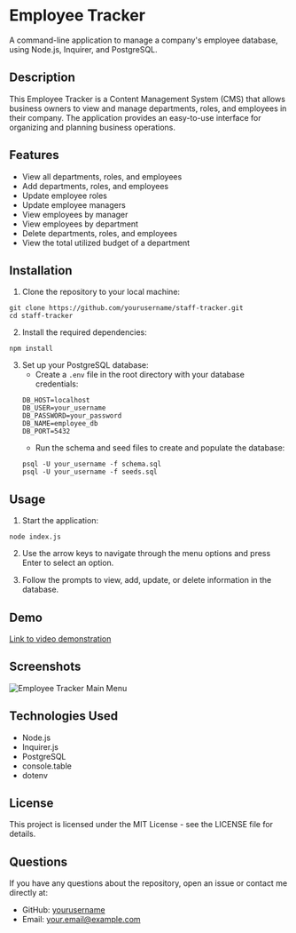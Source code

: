 # Employee Tracker

A command-line application to manage a company's employee database, using Node.js, Inquirer, and PostgreSQL.

## Description

This Employee Tracker is a Content Management System (CMS) that allows business owners to view and manage departments, roles, and employees in their company. The application provides an easy-to-use interface for organizing and planning business operations.

## Features

- View all departments, roles, and employees
- Add departments, roles, and employees
- Update employee roles
- Update employee managers
- View employees by manager
- View employees by department
- Delete departments, roles, and employees
- View the total utilized budget of a department

## Installation

1. Clone the repository to your local machine:
```
git clone https://github.com/yourusername/staff-tracker.git
cd staff-tracker
```

2. Install the required dependencies:
```
npm install
```

3. Set up your PostgreSQL database:
   - Create a `.env` file in the root directory with your database credentials:
   ```
   DB_HOST=localhost
   DB_USER=your_username
   DB_PASSWORD=your_password
   DB_NAME=employee_db
   DB_PORT=5432
   ```
   - Run the schema and seed files to create and populate the database:
   ```
   psql -U your_username -f schema.sql
   psql -U your_username -f seeds.sql
   ```

## Usage

1. Start the application:
```
node index.js
```

2. Use the arrow keys to navigate through the menu options and press Enter to select an option.

3. Follow the prompts to view, add, update, or delete information in the database.

## Demo

[Link to video demonstration](your_video_link_here)

## Screenshots

![Employee Tracker Main Menu](screenshot_link_here)

## Technologies Used

- Node.js
- Inquirer.js
- PostgreSQL
- console.table
- dotenv

## License

This project is licensed under the MIT License - see the LICENSE file for details.

## Questions

If you have any questions about the repository, open an issue or contact me directly at:
- GitHub: [yourusername](https://github.com/yourusername)
- Email: your.email@example.com